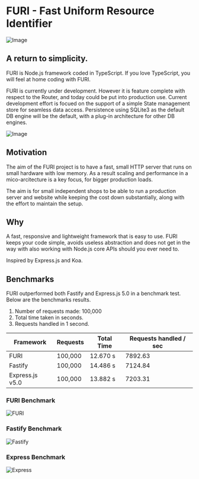 # FURI - Fast Uniform Resource Identifier

![Image](./images/dolphin.jpeg)

## A return to simplicity.

FURI is Node.js framework coded in TypeScript. If you love TypeScript, you will feel at home coding with FURI.

FURI is currently under development. However it is feature complete with respect to the Router, and today could be put into production use. Current development effort is focued on the support of a simple State management store for seamless data access. Persistence using SQLite3 as the default DB engine will be the default, with a plug-in architecture for other DB engines.

![Image](./images/octopus.jpeg)
## Motivation


The aim of the FURI project is to have a fast, small HTTP server that runs on small hardware with low memory. As a result scaling and performance in a mico-arcitecture is a key focus, for bigger production loads.

The aim is for small independent shops to be able to run a production server and website while keeping the cost down substantially, along with the effort to maintain the setup.

## Why

A fast, responsive and lightweight framework that is easy to use. FURI keeps your code simple, avoids useless abstraction and does not get in the way with also working with Node.js core APIs should you ever need to.

Inspired by Express.js and Koa.

## Benchmarks

FURI outperformed both Fastify and Express.js 5.0 in a benchmark test.
Below are the benchmarks results.

1. Number of requests made: 100,000
1. Total time taken in seconds.
1. Requests handled in 1 second.

| Framework | Requests | Total Time | Requests handled / sec  |
| - | - | - | - |
| FURI | 100,000 | 12.670 s | 7892.63 |
| Fastify | 100,000 | 14.486 s | 7124.84 |
| Express.js v5.0 | 100,000 | 13.882 s | 7203.31 |

### FURI Benchmark

![FURI](./images/furi-benchmark.png)

### Fastify Benchmark

![Fastify](./images/fastify-benchmark.png)

### Express Benchmark

![Express](./images/express-benchmarks.png)
